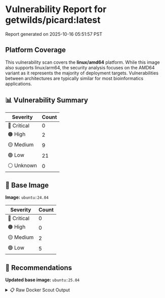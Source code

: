 # Vulnerability Report for getwilds/picard:latest

Report generated on 2025-10-16 05:51:57 PST

## Platform Coverage

This vulnerability scan covers the **linux/amd64** platform. While this image also supports linux/arm64, the security analysis focuses on the AMD64 variant as it represents the majority of deployment targets. Vulnerabilities between architectures are typically similar for most bioinformatics applications.

## 📊 Vulnerability Summary

| Severity | Count |
|----------|-------|
| 🔴 Critical | 0 |
| 🟠 High | 2 |
| 🟡 Medium | 9 |
| 🟢 Low | 21 |
| ⚪ Unknown | 0 |

## 🐳 Base Image

**Image:** `ubuntu:24.04`

| Severity | Count |
|----------|-------|
| 🔴 Critical | 0 |
| 🟠 High | 0 |
| 🟡 Medium | 2 |
| 🟢 Low | 5 |

## 🔄 Recommendations

**Updated base image:** `ubuntu:25.04`

<details>
<summary>📋 Raw Docker Scout Output</summary>

```text
Target             │  getwilds/picard:latest-amd64  │    0C     2H     9M    21L   
    digest           │  ff5a9864d8c1                          │                              
  Base image         │  ubuntu:24.04                          │    0C     0H     2M     5L   
  Updated base image │  ubuntu:25.04                          │    0C     0H     2M     4L   
                     │                                        │                         -1   

What's next:
    View vulnerabilities → docker scout cves getwilds/picard:latest-amd64
    View base image update recommendations → docker scout recommendations getwilds/picard:latest-amd64
    Include policy results in your quickview by supplying an organization → docker scout quickview getwilds/picard:latest-amd64 --org <organization>
```
</details>
